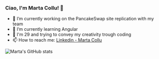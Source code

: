 ### Ciao, I'm Marta Collu! 👋

- 🔭 I’m currently working on the PancakeSwap site replication with my team
- 🌱 I’m currently learning Angular
- 💬 I'm 29 and trying to convey my creativity trough coding
- 📫 How to reach me: [Linkedin - Marta Collu](https://www.linkedin.com/in/marta-collu-8a0b0415b/)


![Marta's GitHub stats](https://github-readme-stats.vercel.app/api?username=marta-93&show_icons=true&theme=merko)
